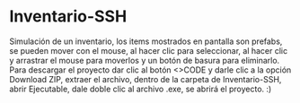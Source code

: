 # Inventario-SSH
 Simulación de un inventario, los items mostrados en pantalla son prefabs, se pueden mover con el mouse, al hacer clic para seleccionar, al hacer clic y arrastrar  el mouse para moverlos y un botón de basura para eliminarlo.
 Para descargar el proyecto dar clic al botón <>CODE y darle clic a la opción Download ZIP, extraer el archivo, dentro de la carpeta de Inventario-SSH, abrir Ejecutable, dale doble clic al archivo .exe, se abrirá el proyecto.
 :)
